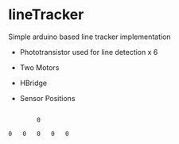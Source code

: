 # lineTracker

Simple arduino based line tracker implementation

- Phototransistor used for line detection x 6
- Two Motors
- HBridge

- Sensor Positions

```plaintext

        0

0   0   0   0   0
